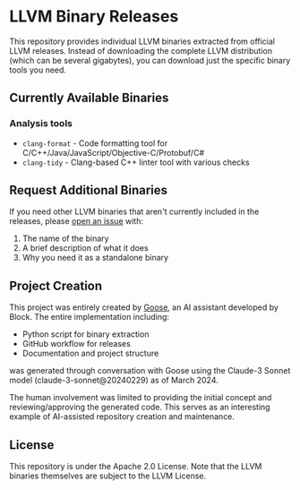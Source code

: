 # LLVM Binary Releases

This repository provides individual LLVM binaries extracted from official LLVM releases. Instead of downloading the complete LLVM distribution (which can be several gigabytes), you can download just the specific binary tools you need.

## Currently Available Binaries

### Analysis tools
- `clang-format` - Code formatting tool for C/C++/Java/JavaScript/Objective-C/Protobuf/C#
- `clang-tidy` - Clang-based C++ linter tool with various checks

## Request Additional Binaries

If you need other LLVM binaries that aren't currently included in the releases, please [open an issue](../../issues) with:
1. The name of the binary
2. A brief description of what it does
3. Why you need it as a standalone binary

## Project Creation

This project was entirely created by [Goose](https://github.com/block/goose), an AI assistant developed by Block. The entire implementation including:
- Python script for binary extraction
- GitHub workflow for releases
- Documentation and project structure

was generated through conversation with Goose using the Claude-3 Sonnet model (claude-3-sonnet@20240229) as of March 2024.

The human involvement was limited to providing the initial concept and reviewing/approving the generated code. This serves as an interesting example of AI-assisted repository creation and maintenance.

## License

This repository is under the Apache 2.0 License. Note that the LLVM binaries themselves are subject to the LLVM License.